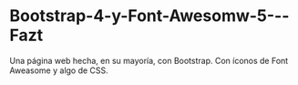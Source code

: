 # Bootstrap-4-y-Font-Awesomw-5---Fazt
Una página web hecha, en su mayoría, con Bootstrap. Con íconos de Font Aweasome y algo de CSS.


